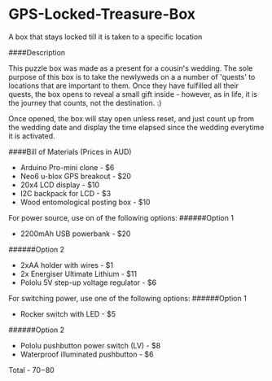 # GPS-Locked-Treasure-Box
A box that stays locked till it is taken to a specific location

####Description

This puzzle box was made as a present for a cousin's wedding. The sole purpose of this box is to take the newlyweds on a a number of 'quests' to locations that are important to them. Once they have fulfilled all their quests, the box opens to reveal a small gift inside - however, as in life, it is the journey that counts, not the destination. :) 

Once opened, the box will stay open unless reset, and just count up from the wedding date and display the time elapsed since the wedding everytime it is activated.

####Bill of Materials (Prices in AUD)
* Arduino Pro-mini clone                -       $6
* Neo6 u-blox GPS breakout              -       $20
* 20x4 LCD display                      -       $10
* I2C backpack for LCD                  -       $3
* Wood entomological posting box        -       $10

For power source, use on of the following options:
######Option 1
* 2200mAh USB powerbank                 -       $20

######Option 2
* 2xAA holder with wires                -       $1
* 2x Energiser Ultimate Lithium         -       $11
* Pololu 5V step-up voltage regulator   -       $6

For switching power, use one of the following options:
######Option 1
* Rocker switch with LED                -       $5

######Option 2
* Pololu pushbutton power switch (LV)   -       $8
* Waterproof illuminated pushbutton     -       $6

Total                                   -       $70-$80
